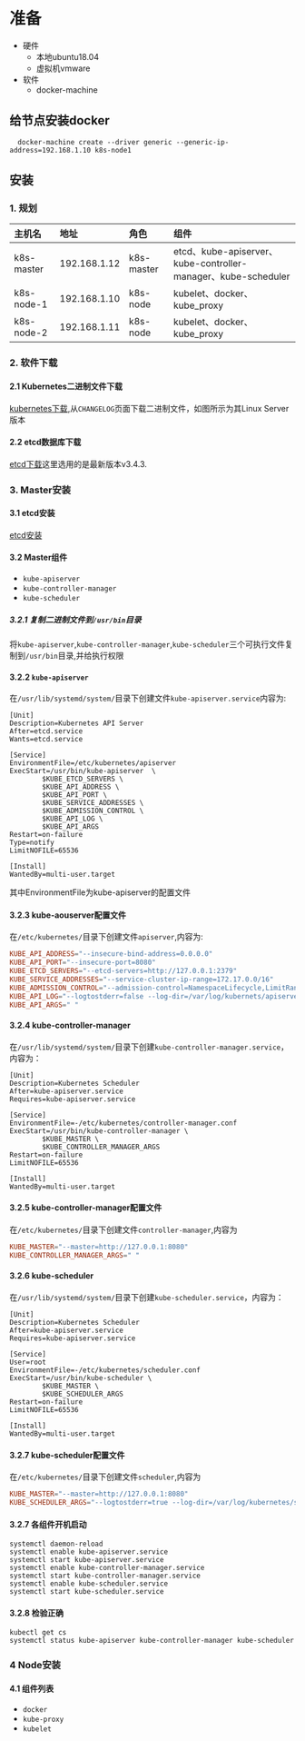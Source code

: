 # 准备

- 硬件
  - 本地ubuntu18.04
  - 虚拟机vmware
- 软件
  - docker-machine

## 给节点安装docker

```shell
  docker-machine create --driver generic --generic-ip-address=192.168.1.10 k8s-node1
```

## 安装

### 1. 规划

| 主机名     | 地址         | 角色       | 组件                                                          |
| :--------- | :----------- | :--------- | :------------------------------------------------------------ |
| k8s-master | 192.168.1.12 | k8s-master | etcd、kube-apiserver、kube-controller-manager、kube-scheduler |
| k8s-node-1 | 192.168.1.10 | k8s-node   | kubelet、docker、kube_proxy                                   |
| k8s-node-2 | 192.168.1.11 | k8s-node   | kubelet、docker、kube_proxy                                   |

### 2. 软件下载

#### 2.1 Kubernetes二进制文件下载

[kubernetes下载](https://github.com/kubernetes/kubernetes/releases),从`CHANGELOG`页面下载二进制文件，如图所示为其Linux Server版本

#### 2.2 etcd数据库下载

[etcd下载](https://github.com/coreos/etcd/releases/)这里选用的是最新版本v3.4.3.

### 3. Master安装

#### 3.1 etcd安装

[etcd安装](/k8s/etcd安装.md)

#### 3.2 Master组件

- `kube-apiserver`
- `kube-controller-manager`
- `kube-scheduler`

##### 3.2.1 复制二进制文件到`/usr/bin`目录

将`kube-apiserver`,`kube-controller-manager`,`kube-scheduler`三个可执行文件复制到`/usr/bin`目录,并给执行权限

#### 3.2.2 `kube-apiserver`

在`/usr/lib/systemd/system/`目录下创建文件`kube-apiserver.service`内容为:

```systemd
[Unit]
Description=Kubernetes API Server
After=etcd.service
Wants=etcd.service

[Service]
EnvironmentFile=/etc/kubernetes/apiserver
ExecStart=/usr/bin/kube-apiserver  \
        $KUBE_ETCD_SERVERS \
        $KUBE_API_ADDRESS \
        $KUBE_API_PORT \
        $KUBE_SERVICE_ADDRESSES \
        $KUBE_ADMISSION_CONTROL \
        $KUBE_API_LOG \
        $KUBE_API_ARGS 
Restart=on-failure
Type=notify
LimitNOFILE=65536

[Install]
WantedBy=multi-user.target
```

其中EnvironmentFile为kube-apiserver的配置文件

#### 3.2.3 kube-aouserver配置文件

在`/etc/kubernetes/`目录下创建文件`apiserver`,内容为:

```conf
KUBE_API_ADDRESS="--insecure-bind-address=0.0.0.0"
KUBE_API_PORT="--insecure-port=8080"
KUBE_ETCD_SERVERS="--etcd-servers=http://127.0.0.1:2379"
KUBE_SERVICE_ADDRESSES="--service-cluster-ip-range=172.17.0.0/16"
KUBE_ADMISSION_CONTROL="--admission-control=NamespaceLifecycle,LimitRanger,SecurityContextDeny,ServiceAccount,ResourceQuota"
KUBE_API_LOG="--logtostderr=false --log-dir=/var/log/kubernets/apiserver --v=2"
KUBE_API_ARGS=" "
```

#### 3.2.4 kube-controller-manager

在`/usr/lib/systemd/system/`目录下创建`kube-controller-manager.service`，内容为：

```systemd
[Unit]
Description=Kubernetes Scheduler
After=kube-apiserver.service 
Requires=kube-apiserver.service

[Service]
EnvironmentFile=-/etc/kubernetes/controller-manager.conf
ExecStart=/usr/bin/kube-controller-manager \
        $KUBE_MASTER \
        $KUBE_CONTROLLER_MANAGER_ARGS
Restart=on-failure
LimitNOFILE=65536

[Install]
WantedBy=multi-user.target
```

#### 3.2.5 kube-controller-manager配置文件

在`/etc/kubernetes/`目录下创建文件`controller-manager`,内容为

```conf
KUBE_MASTER="--master=http://127.0.0.1:8080"
KUBE_CONTROLLER_MANAGER_ARGS=" "
```

#### 3.2.6 kube-scheduler

在`/usr/lib/systemd/system/`目录下创建`kube-scheduler.service`，内容为：

```systemd
[Unit]
Description=Kubernetes Scheduler
After=kube-apiserver.service 
Requires=kube-apiserver.service

[Service]
User=root
EnvironmentFile=-/etc/kubernetes/scheduler.conf
ExecStart=/usr/bin/kube-scheduler \
        $KUBE_MASTER \
        $KUBE_SCHEDULER_ARGS
Restart=on-failure
LimitNOFILE=65536

[Install]
WantedBy=multi-user.target
```

#### 3.2.7 kube-scheduler配置文件

在`/etc/kubernetes/`目录下创建文件`scheduler`,内容为

```conf
KUBE_MASTER="--master=http://127.0.0.1:8080"
KUBE_SCHEDULER_ARGS="--logtostderr=true --log-dir=/var/log/kubernetes/scheduler --v=2"
```

#### 3.2.7 各组件开机启动

```shell
systemctl daemon-reload
systemctl enable kube-apiserver.service
systemctl start kube-apiserver.service
systemctl enable kube-controller-manager.service
systemctl start kube-controller-manager.service
systemctl enable kube-scheduler.service
systemctl start kube-scheduler.service
```

#### 3.2.8 检验正确

```shell
kubectl get cs
systemctl status kube-apiserver kube-controller-manager kube-scheduler
```

### 4 Node安装

#### 4.1 组件列表

- `docker`
- `kube-proxy`
- `kubelet`
